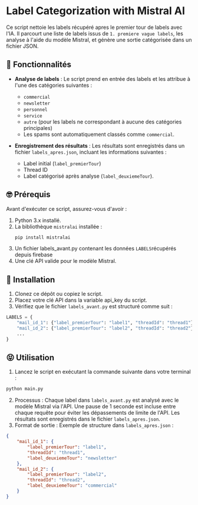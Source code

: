 # Label Categorization with Mistral AI

Ce script nettoie les labels récupéré apres le premier tour de labels avec l'IA. Il parcourt une liste de labels issus de `1. premiere vague labels`, les analyse à l'aide du modèle Mistral, et génère une sortie catégorisée dans un fichier JSON.

## 🥰 Fonctionnalités

- **Analyse de labels** : Le script prend en entrée des labels et les attribue à l'une des catégories suivantes :
  - `commercial`
  - `newsletter`
  - `personnel`
  - `service`
  - `autre` (pour les labels ne correspondant à aucune des catégories principales)
  - Les spams sont automatiquement classés comme `commercial`.

- **Enregistrement des résultats** : Les résultats sont enregistrés dans un fichier `labels_apres.json`, incluant les informations suivantes :
  - Label initial (`label_premierTour`)
  - Thread ID
  - Label catégorisé après analyse (`label_deuxiemeTour`).

## 🤓 Prérequis

Avant d'exécuter ce script, assurez-vous d'avoir :

1. Python 3.x installé.
2. La bibliothèque `mistralai` installée :
   ```bash
   pip install mistralai
3. Un fichier labels_avant.py contenant les données `LABELS`récupérés depuis firebase
4. Une clé API valide pour le modèle Mistral.

## 🧐 Installation

1. Clonez ce dépôt ou copiez le script.
2. Placez votre clé API dans la variable api_key du script.
3. Vérifiez que le fichier `labels_avant.py` est structuré comme suit :

```python
LABELS = {
    "mail_id_1": {"label_premierTour": "label1", "threadId": "thread1"},
    "mail_id_2": {"label_premierTour": "label2", "threadId": "thread2"},
    ...
}
```

## 😝 Utilisation
1. Lancez le script en exécutant la commande suivante dans votre terminal :
```bash
python main.py
```
2. Processus : Chaque label dans `labels_avant.py` est analysé avec le modèle Mistral via l'API.
Une pause de 1 seconde est incluse entre chaque requête pour éviter les dépassements de limite de l'API.
Les résultats sont enregistrés dans le fichier `labels_apres.json`.
3. Format de sortie : Exemple de structure dans `labels_apres.json` :
```json
{
    "mail_id_1": {
        "label_premierTour": "label1",
        "threadId": "thread1",
        "label_deuxiemeTour": "newsletter"
    },
    "mail_id_2": {
        "label_premierTour": "label2",
        "threadId": "thread2",
        "label_deuxiemeTour": "commercial"
    }
}
```
